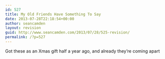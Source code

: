 ```yaml
---
id: 527
title: My Old Friends Have Something To Say
date: 2013-07-28T22:18:54+00:00
author: seancamden
layout: revision
guid: http://www.seancamden.com/2013/07/28/525-revision/
permalink: /?p=527
---
```

Got these as an Xmas gift half a year ago, and already they&#8217;re coming apart